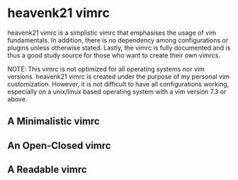 # heavenk21 vimrc
heavenk21 vimrc is a simplistic vimrc that emphasises the usage of vim
fundamentals. In addition, there is no dependency among configurations or
plugins unless otherwise stated. Lastly, the vimrc is fully documented and is
thus a good study source for those who want to create their own vimrcs.

NOTE: This vimrc is not optimized for all operating systems nor vim versions.
heavenk21 vimrc is created under the purpose of my personal vim customization.
However, it is not difficult to have all configurations working, especially on
a unix/linux based operating system with a vim version 7.3 or above.

## A Minimalistic vimrc

## An Open-Closed vimrc

## A Readable vimrc
